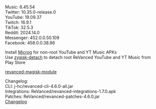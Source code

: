 Music: 6.45.54  
Twitter: 10.35.0-release.0  
YouTube: 19.09.37  
Twitch: 16.9.1  
TikTok: 32.5.3  
Reddit: 2024.14.0  
Messenger: 452.0.0.50.109  
Facebook: 458.0.0.38.86  

Install [Microg](https://github.com/ReVanced/GmsCore/releases) for non-root YouTube and YT Music APKs  
Use [zygisk-detach](https://github.com/j-hc/zygisk-detach) to detach root ReVanced YouTube and YT Music from Play Store  

[revanced-magisk-module](https://github.com/j-hc/revanced-magisk-module)  

Changelog:  
CLI: j-hc/revanced-cli-4.6.0-all.jar  
Integrations: ReVanced/revanced-integrations-1.7.0.apk  
Patches: ReVanced/revanced-patches-4.6.0.jar  
[Changelog](https://github.com/ReVanced/revanced-patches/releases/tag/v4.6.0)  
